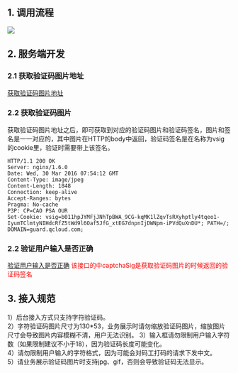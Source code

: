 ## 1. 调用流程
![](https://mccdn.qcloud.com/static/img/66b46b1e15fb998fb061a63156527f62/image.jpg)

## 2. 服务端开发
### 2.1 获取验证码图片地址
[获取验证码图片地址](https://www.qcloud.com/document/product/295/6705)
### 2.2 获取验证码图片
获取验证码图片地址之后，即可获取到对应的验证码图片和验证码签名，图片和签名是一一对应的，其中图片在HTTP的body中返回，验证码签名是在名称为vsig的cookie里，验证时需要带上该签名。
```
HTTP/1.1 200 OK
Server: nginx/1.6.0
Date: Wed, 30 Mar 2016 07:54:12 GMT
Content-Type: image/jpeg
Content-Length: 1848
Connection: keep-alive
Accept-Ranges: bytes
Pragma: No-cache
P3P: CP=CAO PSA OUR
Set-Cookie: vsig=b011hpJYMFjJNhTpBWA_9CG-kqMK1lZqvTsRXyhptly4tqeo1-IyumTClmtyNIHdcRfZ5tWd9l6Oaf5JfG_xtEG7dnpnIjDWNpm-iPVdQuXnDU*; PATH=/; DOMAIN=guard.qcloud.com;
```

### 2.2 验证用户输入是否正确
[验证用户输入是否正确](https://www.qcloud.com/document/product/295/6706)
<font color="red">该接口的中captchaSig是获取验证码图片的时候返回的验证码签名</font>

## 3. 接入规范
1）后台接入方式只支持字符验证码。  
2）字符验证码图片尺寸为130*53，业务展示时请勿缩放验证码图片，缩放图片尺寸会导致图片内容模糊不清，用户无法识别。
3）输入框请勿限制用户输入字符数（如果限制建议不小于18），因为验证码长度可能变化。  
4）请勿限制用户输入的字符格式，因为可能会对码工打码的请求下发中文。  
5）请业务展示验证码图片时支持jpg、gif，否则会导致验证码无法显示。  
